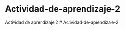 # Actividad-de-aprendizaje-2
Actividad de aprendizaje 2
#   A c t i v i d a d - d e - a p r e n d i z a j e - 2  
 